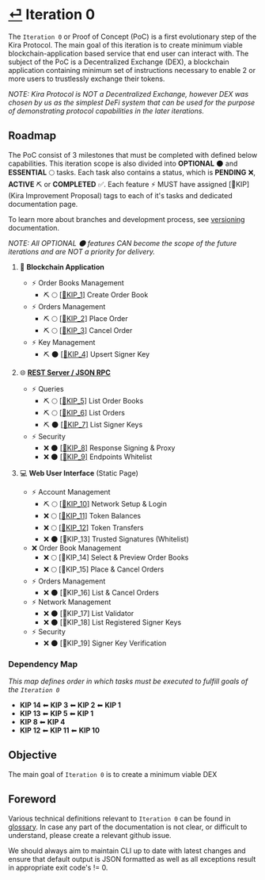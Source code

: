 
# [⏎](../README.md) Iteration 0

The `Iteration 0` or Proof of Concept (PoC) is a first evolutionary step of the Kira Protocol. The main goal of this iteration is to create minimum viable blockchain-application based service that end user can interact with. The subject of the PoC is a Decentralized Exchange (DEX), a blockchain application containing minimum set of instructions necessary to enable 2 or more users to trustlessly exchange their tokens.

_NOTE: Kira Protocol is NOT a Decentralized Exchange, however DEX was chosen by us as the simplest DeFi system that can be used for the purpose of demonstrating protocol capabilities in the later iterations._

## Roadmap

The PoC consist of 3 milestones that must be completed with defined below capabilities. This iteration scope is also divided into **OPTIONAL** :new_moon: and **ESSENTIAL** :full_moon: tasks. Each task also contains a status, which is **PENDING** :x:, **ACTIVE** :pick: or **COMPLETED** :white_check_mark:. Each feature :zap: MUST have assigned [:bookmark:KIP] (Kira Improvement Proposal) tags to each of it's tasks and dedicated documentation page.

To learn more about branches and development process, see [versioning](../versioning.md) documentation.

_NOTE: All OPTIONAL :new_moon: features CAN become the scope of the future iterations and are NOT a priority for delivery._

1. :link: **Blockchain Application**
   * :zap: Order Books Management
     * :pick: :full_moon: [[:bookmark:KIP_1]](kip_1.md) Create Order Book
   * :zap: Orders Management
     * :pick: :full_moon: [[:bookmark:KIP_2]](kip_2.md) Place Order
     * :pick: :full_moon: [[:bookmark:KIP_3]](kip_3.md) Cancel Order
   * :zap: Key Management
     * :pick: :new_moon: [[:bookmark:KIP_4]](kip_4.md) Upsert Signer Key
  
2. :globe_with_meridians: **[REST Server / JSON RPC](../rpc/README.md)**
   * :zap: Queries 
      * :pick: :full_moon: [[:bookmark:KIP_5]](kip_5.md) List Order Books
      * :pick: :full_moon: [[:bookmark:KIP_6]](kip_6.md) List Orders
      * :pick: :new_moon: [[:bookmark:KIP_7]](kip_7.md) List Signer Keys
   * :zap: Security
      * :x: :new_moon: [[:bookmark:KIP_8]](kip_8.md) Response Signing & Proxy
      * :x: :new_moon: [[:bookmark:KIP_9]](kip_9.md) Endpoints Whitelist
  
3. :computer: **Web User Interface** (Static Page)
   * :zap: Account Management
      * :pick: :full_moon: [[:bookmark:KIP_10]](kip_10.md) Network Setup & Login
      * :x: :full_moon: [[:bookmark:KIP_11]](kip_11.md) Token Balances
      * :x: :full_moon: [[:bookmark:KIP_12]](kip_12.md) Token Transfers
      * :x: :new_moon: [:bookmark:KIP_13] Trusted Signatures (Whitelist)
   * :x: Order Book Management
      * :x: :full_moon: [:bookmark:KIP_14] Select & Preview Order Books
      * :x: :full_moon: [:bookmark:KIP_15] Place & Cancel Orders
   * :zap: Orders Management
      * :x: :new_moon: [:bookmark:KIP_16] List & Cancel Orders 
   * :zap: Network Management
      * :x: :new_moon: [:bookmark:KIP_17] List Validator 
      * :x: :new_moon: [:bookmark:KIP_18] List Registered Signer Keys 
   * :zap: Security
      * :x: :new_moon: [:bookmark:KIP_19] Signer Key Verification

### Dependency Map

_This map defines order in which tasks must be executed to fulfill goals of the `Iteration 0`_

* **KIP 14** ⬅ **KIP 3** ⬅ **KIP 2** ⬅ **KIP 1**
* **KIP 13** ⬅ **KIP 5** ⬅ **KIP 1**
* **KIP 8** ⬅ **KIP 4**
* **KIP 12** ⬅ **KIP 11** ⬅ **KIP 10**
 
## Objective

The main goal of `Iteration 0` is to create a minimum viable DEX 

## Foreword

Various technical definitions relevant to `Iteration 0` can be found in [glossary](../glossary.md). In case any part of the documentation is not clear, or difficult to understand, please create a relevant github issue.

We should always aim to maintain CLI up to date with latest changes and ensure that default output is JSON formatted as well as all exceptions result in appropriate exit code's != 0.

